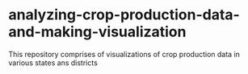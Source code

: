 # analyzing-crop-production-data-and-making-visualization
This repository comprises of visualizations of crop production data in various states ans districts
